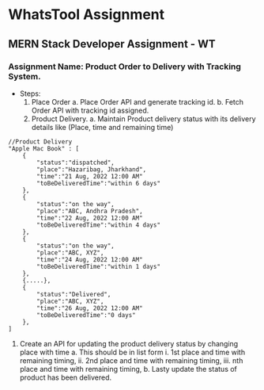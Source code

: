 # WhatsTool Assignment

## MERN Stack Developer Assignment - WT

### Assignment Name: Product Order to Delivery with Tracking System.
- Steps:
  1) Place Order
	a. Place Order API and generate tracking id.
	b. Fetch Order API with tracking id assigned.
  2) Product Delivery.
	a. Maintain Product delivery status with its delivery details like (Place, time and remaining time)
	
```
//Product Delivery
"Apple Mac Book" : [
	{
		"status":"dispatched",
		"place":"Hazaribag, Jharkhand",
		"time":"21 Aug, 2022 12:00 AM"
		"toBeDeliveredTime":"within 6 days"
	},
	{
		"status":"on the way",
		"place":"ABC, Andhra Pradesh",
		"time":"22 Aug, 2022 12:00 AM"
		"toBeDeliveredTime":"within 4 days"
	},
	{
		"status":"on the way",
		"place":"ABC, XYZ",
		"time":"24 Aug, 2022 12:00 AM"
		"toBeDeliveredTime":"within 1 days"
	},
	{.....},
	{
		"status":"Delivered",
		"place":"ABC, XYZ",
		"time":"26 Aug, 2022 12:00 AM"
		"toBeDeliveredTime":"0 days"
	},
]
```
  1) Create an API for updating the product delivery status by changing place with time 
	a. This should be in list form 
		i. 1st place and time with remaining timing,
	   ii. 2nd place and time with remaining timing,
	  iii. nth place and time with remaining timing, 
	b. Lasty update the status of product has been delivered.